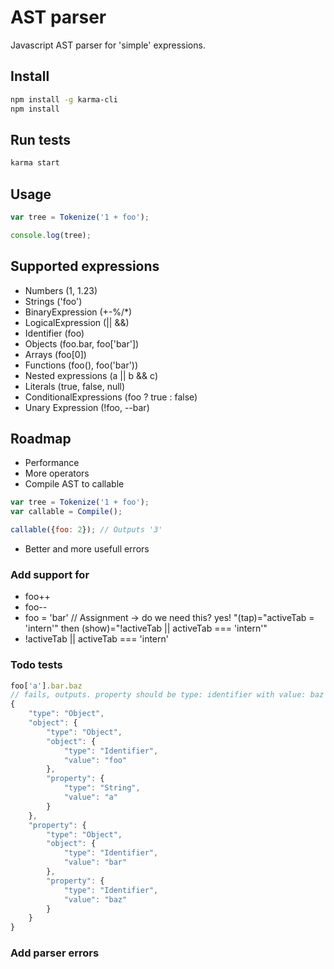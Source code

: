 # AST parser

Javascript AST parser for 'simple' expressions.

## Install

~~~bash
npm install -g karma-cli
npm install
~~~

## Run tests

~~~bash
karma start
~~~

## Usage

~~~js
var tree = Tokenize('1 + foo');

console.log(tree);
~~~

## Supported expressions

* Numbers (1, 1.23)
* Strings ('foo')
* BinaryExpression (+-%/*)
* LogicalExpression (|| &&)
* Identifier (foo)
* Objects (foo.bar, foo['bar'])
* Arrays (foo[0])
* Functions (foo(), foo('bar'))
* Nested expressions (a || b && c)
* Literals (true, false, null)
* ConditionalExpressions (foo ? true : false)
* Unary Expression (!foo, --bar)

## Roadmap

* Performance
* More operators
* Compile AST to callable

~~~js
var tree = Tokenize('1 + foo');
var callable = Compile();  

callable({foo: 2}); // Outputs '3'
~~~
* Better and more usefull errors

### Add support for

* foo++
* foo--
* foo = 'bar' // Assignment -> do we need this? yes! "(tap)="activeTab = 'intern'" then (show)="!activeTab || activeTab === 'intern'"
* !activeTab || activeTab === 'intern'

### Todo tests

~~~js
foo['a'].bar.baz
// fails, outputs. property should be type: identifier with value: baz
{
	"type": "Object",
	"object": {
		"type": "Object",
		"object": {
			"type": "Identifier",
			"value": "foo"
		},
		"property": {
			"type": "String",
			"value": "a"
		}
	},
	"property": {
		"type": "Object",
		"object": {
			"type": "Identifier",
			"value": "bar"
		},
		"property": {
			"type": "Identifier",
			"value": "baz"
		}
	}
}
~~~

### Add parser errors
